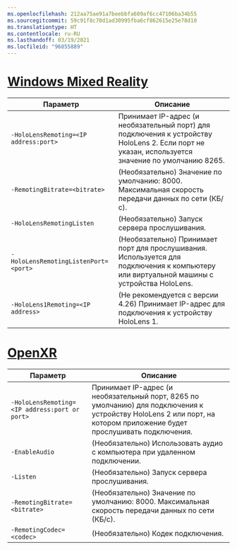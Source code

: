 ```yaml
---
ms.openlocfilehash: 212aa75ae91a7beebbfa609af6cc47106ba34b55
ms.sourcegitcommit: 59c91f8c70d1ad30995fba6cf862615e25e78d10
ms.translationtype: HT
ms.contentlocale: ru-RU
ms.lasthandoff: 03/19/2021
ms.locfileid: "96855889"
---
```

# <a name="windows-mixed-reality"></a>[Windows Mixed Reality](#tab/wmr)

| Параметр | Описание |
| ------ | ----------- |
| `-HoloLensRemoting=<IP address:port>` | Принимает IP-адрес (и необязательный порт) для подключения к устройству HoloLens 2. Если порт не указан, используется значение по умолчанию 8265. |
| `-RemotingBitrate=<bitrate>` | (Необязательно) Значение по умолчанию: 8000. Максимальная скорость передачи данных по сети (КБ/с). |
| `-HoloLensRemotingListen` | (Необязательно) Запуск сервера прослушивания. |
| `-HoloLensRemotingListenPort=<port>` | (Необязательно) Принимает порт для прослушивания. Используется для подключения к компьютеру или виртуальной машины с устройства HoloLens. |
| `-HoloLens1Remoting=<IP address>` | (Не рекомендуется с версии 4.26) Принимает IP-адрес для подключения к устройству HoloLens 1. |

# <a name="openxr"></a>[OpenXR](#tab/openxr)

| Параметр | Описание |
| ------ | ----------- |
| `-HoloLensRemoting=<IP address:port or port>` | Принимает IP-адрес (и необязательный порт, 8265 по умолчанию) для подключения к устройству HoloLens 2 или порт, на котором приложение будет прослушивать подключения. |
| `-EnableAudio` | (Необязательно) Использовать аудио с компьютера при удаленном подключении.  |
| `-Listen` | (Необязательно) Запуск сервера прослушивания. |
| `-RemotingBitrate=<bitrate>` | (Необязательно) Значение по умолчанию: 8000. Максимальная скорость передачи данных по сети (КБ/с). |
| `-RemotingCodec=<codec>` | (Необязательно) Кодек подключения.  |